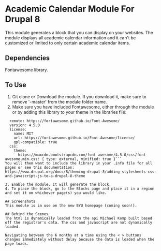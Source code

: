# Academic Calendar Module For Drupal 8

This module generates a block that you can display on your websites. The module displays all academic calendar information and it can't be customized or limited to only certain academic calendar items.

## Dependencies
Fontawesome library.

## To Use
1. Git clone or Download the module. If you download it, make sure to remove '-master' from the module folder name.
2. Make sure you have included Fontawesome, either through the module or by adding this library to your theme in the libraries file:
```font-awesome:
  remote: https://fortawesome.github.io/Font-Awesome/
  version: 4.5.0
  license:
    name: MIT
    url: https://fortawesome.github.io/Font-Awesome/license/
    gpl-compatible: true
  css:
    theme:
      https://maxcdn.bootstrapcdn.com/font-awesome/4.5.0/css/font-awesome.min.css: { type: external, minified: true }```
You will then want to include the library in your .info file for all pages or see this documentation:
https://www.drupal.org/docs/8/theming-drupal-8/adding-stylesheets-css-and-javascript-js-to-a-drupal-8-theme

3. Enable the module. It will generate the block.
4. To place the block, go to the Blocks page and place it in a region and set it on whichever page(s) you would like.

## Screenshots
This module is in use on the new BYU homepage (coming soon!).

## Behind the Scenes
The html is dynamically loaded from the api Michael Kemp built based off the registrar's data. The css and javascript are not dynamically loaded.

Navigating between the 6 months at a time using the < > buttons changes immediately without delay because the data is loaded when the page loads.
